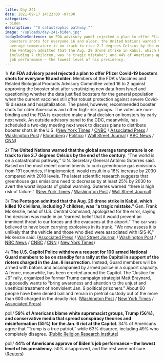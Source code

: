 ```yaml
---
title: Day 241
date: 2021-09-17 14:23:00 -07:00
categories:
- biden
description: '"A catastrophic pathway."'
image: "/uploads/day-241-biden.jpg"
todayInOneSentence: An FDA advisory panel rejected a plan to offer Pfizer Covid-19
  boosters shots for everyone 16 and older; the United Nations warned that the global
  average temperature is on track to rise 2.7 degrees Celsius by the end of the century;
  the Pentagon admitted that the Aug. 29 drone strike in Kabul, which killed 10 civilians,
  including 7 children, was "a tragic mistake"; and 44% of Americans approve of Biden’s
  job performance – the lowest level of his presidency.
---
```


1/ **An FDA advisory panel rejected a plan to offer Pfizer Covid-19 boosters shots for everyone 16 and older**. Members of the FDA's Vaccines and Related Biological Products Advisory Committee voted 16 to 2 against approving the booster shot after scrutinizing new data from Israel and questioning whether the data justified boosters for the general population when the current vaccines still offer robust protection against severe Covid-19 disease and hospitalization. The panel, however, recommended booster shots for older Americans and other high-risk groups. The votes are non-binding and the FDA is expected make a final decision on boosters by early next week. An outside advisory panel to the CDC, meanwhile, has scheduled a two-day meeting next week to discuss plans to distribute booster shots in the U.S. ([New York Times](https://www.nytimes.com/2021/09/17/us/politics/fda-booster-shots-meeting-covid.html) / [CNBC](https://www.cnbc.com/2021/09/17/fda-panel-begins-voting-on-pfizers-covid-booster-doses-rejecting-shots-for-general-public.html) / [Associated Press](https://apnews.com/article/fda-panel-rejects-widespread-pfizer-booster-shots-1cd1cf6a5c5c02b63f8a7324807a59f1) / [Washington Post](https://www.washingtonpost.com/health/2021/09/17/covid-booster-shots-fda-recommendation/) / [Bloomberg](https://www.bloomberg.com/news/articles/2021-09-17/two-fda-panel-members-question-need-for-broad-booster-approval?sref=MIBMEEoj) / [Politico](https://www.politico.com/news/2021/09/17/tensions-rise-as-fda-advisory-panel-weighs-evidence-on-pfizer-booster-512543) / [Wall Street Journal](https://www.wsj.com/articles/fda-panel-to-weigh-covid-19-booster-shots-as-health-officials-debate-need-11631871003) / [ABC News](https://abcnews.go.com/Politics/fda-cusp-deciding-now-time-vaccine-boosters/story?id=80076547) / [CNN](https://www.cnn.com/world/live-news/coronavirus-vaccine-booster-news-09-17-21/h_3b0565c31f2e8529cfdc252f07bc6671))

2/ **The United Nations warned that the global average temperature is on track to rise 2.7 degrees Celsius by the end of the century**. “The world is on a catastrophic pathway,” U.N. Secretary General António Guterres said. Based on the most recent commitments to curb greenhouse gas emissions from 191 countries, if implemented, would result in a 16% increase by 2030 compared with 2010 levels. The latest scientific research suggests that greenhouse gas emissions need to decrease by at least 25% by 2030 to avert the worst impacts of global warming. Guterres warned “there is high risk of failure.” ([New York Times](https://www.nytimes.com/2021/09/17/climate/climate-change-united-nations.html) / [Washington Post](https://www.washingtonpost.com/climate-environment/2021/09/17/un-climate-2030-biden/) / [Wall Street Journal](https://www.wsj.com/articles/world-off-track-to-meet-paris-climate-targets-u-n-says-11631890282))

3/ **The Pentagon admitted that the Aug. 29 drone strike in Kabul, which killed 10 civilians, including 7 children, was "a tragic mistake.”** Gen. Frank McKenzie, head of U.S. Central Command, apologized for the error, saying the decision was made in an “earnest belief that it would prevent an imminent threat to our forces and the evacuees at the airport.” The car was believed to have been carrying explosives in its trunk. "We now assess it is unlikely that the vehicle and those who died were associated with ISIS-K," McKenzie said. ([Associated Press](https://apnews.com/article/pentagon-calls-deadly-kabul-strike-an-error-25e2b83a9a0ae9a95d1aac71fe5f4ca7) / [Wall Street Journal](https://www.wsj.com/articles/u-s-military-acknowledges-kabul-drone-strike-killed-10-civilians-including-seven-children-11631905653) / [Washington Post](https://www.washingtonpost.com/national-security/2021/09/17/drone-strike-kabul-afghanistan/) / [NBC News](https://www.nbcnews.com/politics/politics-news/u-s-drone-strike-kabul-mistakenly-killed-civilians-not-terrorists-n1279476) / [CNBC](https://www.cnbc.com/2021/09/17/us-airstrike-in-kabul-last-month-killed-10-civilians-including-seven-children-pentagon-says.html) / [CNN](https://www.cnn.com/2021/09/17/politics/kabul-drone-strike-us-military-intl-hnk/index.html) / [New York Times](https://www.nytimes.com/2021/09/17/us/politics/pentagon-drone-strike-afghanistan.html))

4/ **The U.S. Capitol Police withdrew a request for 100 armed National Guard members to be on standby for a rally at the Capitol in support of the rioters charged in the Jan. 6 insurrection**. Instead, Guard members will be armed with batons and accompanied by armed police in a support capacity. A fence, meanwhile, has been erected around the Capitol. The “Justice for J6” rally, organized by former Trump campaign strategist Matt Braynard, supposedly wants to “bring awareness and attention to the unjust and unethical treatment of nonviolent Jan. 6 political prisoners.” About 60 people have been denied bail and remain in pretrial custody out of the more than 600 charged in the deadly riot. ([Washington Post](https://www.washingtonpost.com/politics/capitol-police-national-guard-armed-rally/2021/09/17/6bc7eb72-1705-11ec-a5e5-ceecb895922f_story.html) / [New York Times](https://www.nytimes.com/2021/09/17/us/politics/capitol-riot-pro-trump-claims.html) / [Associated Press](https://apnews.com/article/donald-trump-elections-prisons-capitol-siege-12b13804484d90c3ea780cf39635b9ef))

poll/ **59% of Americans blame white supremacist groups, Trump (56%), and conservative media that spread conspiracy theories and misinformation (55%) for the Jan. 6 riot at the Capitol**. 34% of Americans agree that “Trump is a true patriot,” while 63% disagree, including 49% who completely disagree. ([Public Religion Research Institute](https://www.prri.org/research/dramatic-partisan-differences-on-blame-for-january-6-riots/))

poll/ **44% of Americans approve of Biden’s job performance – the lowest level of his presidency**. 50% disapproved, and the rest were not sure. ([Reuters](https://www.reuters.com/world/us/biden-approval-drops-lowest-presidency-2021-09-16/))

